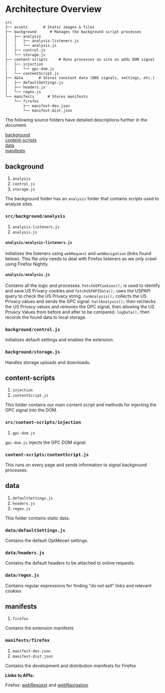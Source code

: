 # Architecture Overview

```txt
src
├── assets       # Static images & files
├── background      # Manages the background script processes
│   ├── analysis
│   │   ├── analysis-listeners.js
│   │   └── analysis.js
│   ├── control.js
│   └── storage.js
├── content-scripts     # Runs processes on site on adds DOM signal
│   ├── injection
│   │   └── gpc-dom.js
│   └── contentScript.js
├── data       # Stores constant data (DNS signals, settings, etc.)
│   ├── defaultSettings.js
│   ├── headers.js
│   └── regex.js
└── manifests      # Stores manifests
    └── firefox
        ├── manifest-dev.json
        └── manifest-dist.json
```

The following source folders have detailed descriptions further in the document.

[background](#background)\
[content-scripts](#content-scripts)\
[data](#data)\
[manifests](#manifests)


## background

1. `analysis`
2. `control.js`
3. `storage.js`
   

The background folder has an `analysis` folder that contains scripts used to analyze sites.

### `src/background/analysis`

1. `analysis-listeners.js`
2. `analysis.js`

#### `analysis/analysis-listeners.js`

Initializes the listeners using `webRequest` and `webNavigation` (links found below). This file only needs to deal with Firefox listeners as we only crawl using Firefox Nightly.

#### `analysis/analysis.js`

Contains all the logic and processes. `FetchUSPCookies();` is used to identify and save US Privacy cookies and `fetchUSPAPIData();` uses the USPAPI query to check the US Privacy string. `runAnalysis();` collects the US Privacy values and sends the GPC signal. `haltAnalysis();` then rechecks the US Privacy values and removes the GPC signal, then allowing the US Privacy Values from before and after to be compared. `logData();` then records the found data to local storage.

### `background/control.js`

Initializes default settings and enables the extension.

### `background/storage.js`

Handles storage uploads and downloads.


## content-scripts

1. `injection`
2. `contentScript.js`

This folder contains our main content script and methods for injecting the GPC signal into the DOM.

### `src/content-scripts/injection`

1. `gpc-dom.js`

`gpc-dom.js` injects the GPC DOM signal.

### `content-scripts/contentScript.js`

This runs on every page and sends information to signal background processes.

## data

1. `defaultSettings.js`
2. `headers.js`
3. `regex.js`

This folder contains static data.

### `data/defaultSettings.js`

Contains the default OptMeowt settings.

### `data/headers.js`

Contains the default headers to be attached to online requests.

### `data/regex.js`

Contains regular expressions for finding "do not sell" links and relevant cookies

## manifests

1. `firefox`

Contains the extension manifests

### `manifests/firefox`

1. `manifest-dev.json`
2. `manifest-dist.json`

Contains the development and distribution manifests for Firefox

**Links to APIs:**

Firefox: [webRequest](https://developer.mozilla.org/en-US/docs/Mozilla/Add-ons/WebExtensions/API/webRequest) and [webNavigation](https://developer.mozilla.org/en-US/docs/Mozilla/Add-ons/WebExtensions/API/webNavigation)
